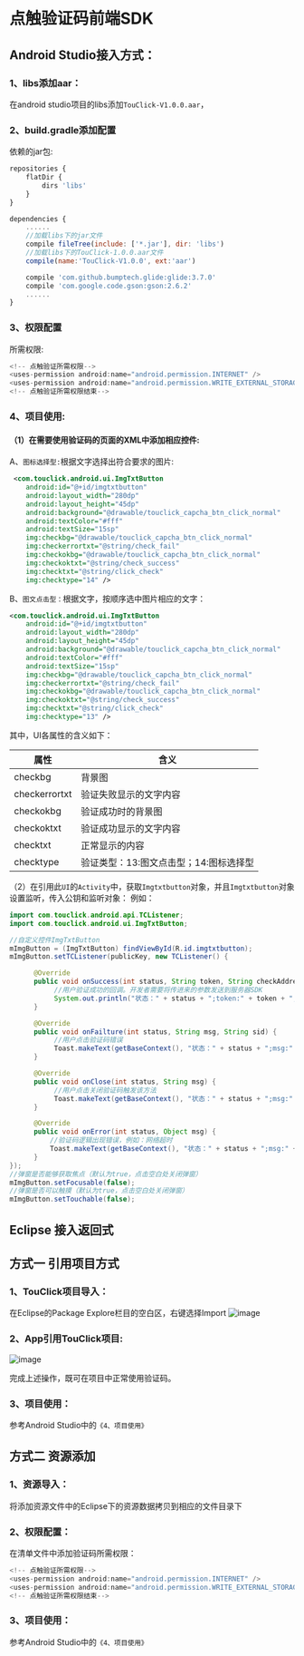 # 点触验证码前端SDK
## Android Studio接入方式：
### 1、libs添加aar：
在android studio项目的libs添加`TouClick-V1.0.0.aar`，
### 2、build.gradle添加配置
依赖的jar包:
```javascript
repositories {
    flatDir {
        dirs 'libs'
    }
}

dependencies {
	......
    //加载libs下的jar文件
    compile fileTree(include: ['*.jar'], dir: 'libs')
    //加载libs下的TouClick-1.0.0.aar文件
    compile(name:'TouClick-V1.0.0', ext:'aar')

    compile 'com.github.bumptech.glide:glide:3.7.0'
    compile 'com.google.code.gson:gson:2.6.2'
	......
}
```
### 3、权限配置
所需权限:
```java
<!-- 点触验证所需权限-->
<uses-permission android:name="android.permission.INTERNET" />
<uses-permission android:name="android.permission.WRITE_EXTERNAL_STORAGE" />
<!-- 点触验证所需权限结束-->
```
### 4、项目使用:
#### （1）在需要使用验证码的页面的XML中添加相应控件:
A、`图标选择型:`根据文字选择出符合要求的图片:
```xml
 <com.touclick.android.ui.ImgTxtButton
	android:id="@+id/imgtxtbutton"
	android:layout_width="280dp"
	android:layout_height="45dp"
	android:background="@drawable/touclick_capcha_btn_click_normal"
	android:textColor="#fff"
	android:textSize="15sp"
	img:checkbg="@drawable/touclick_capcha_btn_click_normal"
	img:checkerrortxt="@string/check_fail"
	img:checkokbg="@drawable/touclick_capcha_btn_click_normal"
	img:checkoktxt="@string/check_success"
	img:checktxt="@string/click_check"
	img:checktype="14" />
```
B、`图文点击型：`根据文字，按顺序选中图片相应的文字：
```xml
<com.touclick.android.ui.ImgTxtButton
	android:id="@+id/imgtxtbutton"
	android:layout_width="280dp"
	android:layout_height="45dp"
	android:background="@drawable/touclick_capcha_btn_click_normal"
	android:textColor="#fff"
	android:textSize="15sp"
	img:checkbg="@drawable/touclick_capcha_btn_click_normal"
	img:checkerrortxt="@string/check_fail"
	img:checkokbg="@drawable/touclick_capcha_btn_click_normal"
	img:checkoktxt="@string/check_success"
	img:checktxt="@string/click_check"
	img:checktype="13" />
```
其中，UI各属性的含义如下：

| 属性  |  含义 |
| ------------ | ------------ |
| checkbg  |  背景图 |
| checkerrortxt  | 验证失败显示的文字内容  |
| checkokbg  | 验证成功时的背景图  |
| checkoktxt  | 验证成功显示的文字内容  |
| checktxt  | 正常显示的内容  |
| checktype  | 验证类型：13:图文点击型；14:图标选择型  |


（2）在引用此`UI`的`Activity`中，获取`Imgtxtbutton`对象，并且`Imgtxtbutton`对象设置监听，传入公钥和监听对象：
例如：
```java
import com.touclick.android.api.TCListener;
import com.touclick.android.ui.ImgTxtButton;

//自定义控件ImgTxtButton
mImgButton = (ImgTxtButton) findViewById(R.id.imgtxtbutton);
mImgButton.setTCListener(publicKey, new TCListener() {

      @Override
      public void onSuccess(int status, String token, String checkAddress, String sid) {
           //用户验证成功的回调。开发者需要将传进来的参数发送到服务器SDK
		   System.out.println("状态：" + status + ";token:" + token + ";checkAddress:" + checkAddress + ";sid:" + sid);
      }

      @Override
      public void onFailture(int status, String msg, String sid) {
	  	   //用户点击验证码错误
           Toast.makeText(getBaseContext(), "状态：" + status + ";msg:" + msg + ";sid:" + sid, Toast.LENGTH_SHORT).show();
      }

      @Override
      public void onClose(int status, String msg) {
	       //用户点击关闭验证码触发该方法
           Toast.makeText(getBaseContext(), "状态：" + status + ";msg:" + msg,Toast.LENGTH_SHORT).show();
      }

      @Override
      public void onError(int status, Object msg) {
	      //验证码逻辑出现错误，例如：网络超时
          Toast.makeText(getBaseContext(), "状态：" + status + ";msg:" + msg,Toast.LENGTH_SHORT).show();
      }
});
//弹窗是否能够获取焦点（默认为true，点击空白处关闭弹窗）
mImgButton.setFocusable(false);
//弹窗是否可以触摸（默认为true，点击空白处关闭弹窗）
mImgButton.setTouchable(false);
```

## Eclipse 接入返回式
## 方式一 引用项目方式

### 1、TouClick项目导入：
在Eclipse的Package Explore栏目的空白区，右键选择Import
![image](https://raw.githubusercontent.com/zyayhj/captcha-demo/image/images/touclick-android-sdk-introduction1.jpeg)

### 2、App引用TouClick项目:
![image](https://raw.githubusercontent.com/zyayhj/captcha-demo/image/images/touclick-android-sdk-introduction2.jpeg)


完成上述操作，既可在项目中正常使用验证码。
### 3、项目使用：
参考Android Studio中的`《4、项目使用》`

## 方式二 资源添加
### 1、资源导入：
将添加资源文件中的Eclipse下的资源数据拷贝到相应的文件目录下
### 2、权限配置：
在清单文件中添加验证码所需权限：
```java
<!-- 点触验证所需权限-->
<uses-permission android:name="android.permission.INTERNET" />
<uses-permission android:name="android.permission.WRITE_EXTERNAL_STORAGE" />
<!-- 点触验证所需权限结束-->
```
### 3、项目使用：
参考Android Studio中的`《4、项目使用》`